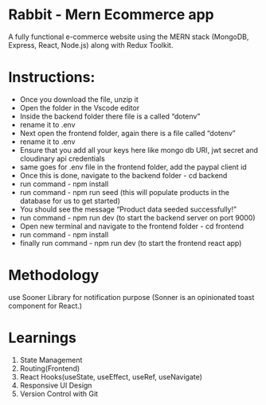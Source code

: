 # Rabbit - Mern Ecommerce app
A fully functional e-commerce website using the MERN stack (MongoDB, Express, React, Node.js) along with Redux Toolkit.



# Instructions:
- Once you download the file, unzip it
- Open the folder in the Vscode editor
- Inside the backend folder there file is a called “dotenv”
- rename it to .env
- Next open the frontend folder, again there is a file called “dotenv”
- rename it to .env
- Ensure that you add all your keys here like mongo db URI, jwt secret and cloudinary api credentials
- same goes for .env file in the frontend folder, add the paypal client id
- Once this is done, navigate to the backend folder - cd backend
- run command - npm install
- run command - npm run seed (this will populate products in the database for us to get started)
- You should see the message “Product data seeded successfully!”
- run command - npm run dev (to start the backend server on port 9000)
- Open new terminal and navigate to the frontend folder - cd frontend
- run command - npm install
- finally run command - npm run dev (to start the frontend react app)

# Methodology 

use Sooner Library for notification purpose (Sonner is an opinionated toast component for React.)



# Learnings 
1. State Management 
2. Routing(Frontend)
3. React Hooks(useState, useEffect, useRef, useNavigate)
4. Responsive UI Design
5. Version Control with Git